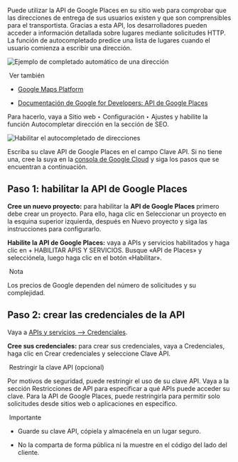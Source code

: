 Puede utilizar la API de Google Places en su sitio web para comprobar que las direcciones de entrega de sus usuarios existen y que son comprensibles para el transportista. Gracias a esta API, los desarrolladores pueden acceder a información detallada sobre lugares mediante solicitudes HTTP. La función de autocompletado predice una lista de lugares cuando el usuario comienza a escribir una dirección.

![Ejemplo de completado automático de una dirección](https://www.odoo.com/documentation/17.0/es/_images/address-autocomplete-example.png)

 Ver también

- [Google Maps Platform](https://mapsplatform.google.com/maps-products)
    
- [Documentación de Google for Developers: API de Google Places](https://developers.google.com/maps/documentation/places/web-service/autocomplete?hl=es-419)
    

Para hacerlo, vaya a Sitio web ‣ Configuración ‣ Ajustes y habilite la función Autocompletar dirección en la sección de SEO.

![Habilitar el autocompletado de direcciones](https://www.odoo.com/documentation/17.0/es/_images/enable-address-autocomplete.png)

Escriba su clave API de Google Places en el campo Clave API. Si no tiene una, cree la suya en la [consola de Google Cloud](https://console.cloud.google.com/getting-started) y siga los pasos que se encuentran a continuación.

## Paso 1: habilitar la API de Google Places[](https://www.odoo.com/documentation/17.0/es/applications/websites/website/configuration/address_autocomplete.html#step-1-enable-the-google-places-api "Enlazar permanentemente con este título")

**Cree un nuevo proyecto:** para habilitar la **API de Google Places** primero debe crear un proyecto. Para ello, haga clic en Seleccionar un proyecto en la esquina superior izquierda, después en Nuevo proyecto y siga las instrucciones para configurarlo.

**Habilite la API de Google Places:** vaya a APIs y servicios habilitados y haga clic en + HABILITAR APIS Y SERVICIOS. Busque «API de Places» y selecciónela, luego haga clic en el botón «Habilitar».

 Nota

Los precios de Google dependen del número de solicitudes y su complejidad.

## Paso 2: crear las credenciales de la API[](https://www.odoo.com/documentation/17.0/es/applications/websites/website/configuration/address_autocomplete.html#step-2-create-api-credentials "Enlazar permanentemente con este título")

Vaya a [APIs y servicios –> Credenciales](https://console.cloud.google.com/apis/credentials).

**Cree sus credenciales:** para crear sus credenciales, vaya a Credenciales, haga clic en Crear credenciales y seleccione Clave API.

 Restringir la clave API (opcional)

Por motivos de seguridad, puede restringir el uso de su clave API. Vaya a la sección Restricciones de API para especificar a qué APIs puede acceder su clave. Para la API de Google Places, puede restringirla para permitir solo solicitudes desde sitios web o aplicaciones en específico.

 Importante

- Guarde su clave API, cópiela y almacénela en un lugar seguro.
    
- No la comparta de forma pública ni la muestre en el código del lado del cliente.